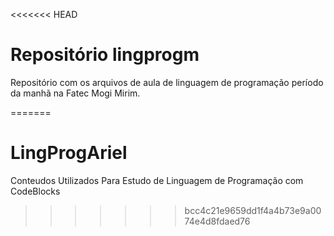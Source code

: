 <<<<<<< HEAD
# Repositório lingprogm

Repositório com os arquivos de aula de linguagem de programação período da manhã na Fatec Mogi Mirim.

=======
# LingProgAriel
Conteudos Utilizados Para Estudo de Linguagem de Programação com CodeBlocks
>>>>>>> bcc4c21e9659dd1f4a4b73e9a0074e4d8fdaed76
